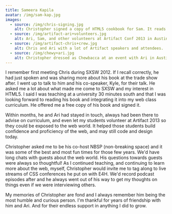 ```yaml
---
title: Sameera Kapila
avatar: /img/sam-kap.jpg
images:
  - source: /img/chris-signing.jpg
    alt: Christopher signed a copy of HTML5 cookbook for Sam. It reads "Sam - here's to great RWD (Responsive Web Design) sites and keep on Teaching. - Chris SXSW 2012"
  - source: /img/artifact-ari+volunteers.jpg
    alt: Ari, Sam, and other volunteers at Artifact Conf 2013 in Austin.
  - source: /img/artifact-chris+crew.jpg
    alt: Chris and Ari with a lot of Artifact speakers and attendees.
  - source: /img/chewy+ari.jpg
    alt: Christopher dressed as Chewbacca at an event with Ari in Austin.
---
```


I remember first meeting Chris during SXSW 2012. If I recall correctly, he had just spoken and was sharing more about his book at the trade show after. I went up to talk to him and his co-speaker, Kyle, for their talk. He asked me a lot about what made me come to SXSW and my interest in HTML5. I said I was teaching at a university 30 minutes south and that I was looking forward to reading his book and integrating it into my web class curriculum. He offered me a free copy of his book and signed it.

Within months, he and Ari had stayed in touch, always had been there to advise on curriculum, and even let my students volunteer at Artifact 2013 so they could be exposed to the web world. It helped those students build confidence and proficiency of the web, and may still code and design today.

Christopher asked me to be his co-host NBSP (non-breaking space) and it was some of the best and most fun times for those few years. We'd have long chats with guests about the web world. His questions towards guests were always so thoughtful! As I continued teaching, and continuing to learn more about the web, myself, Christopher would invite me to tag along to live streams of CSS conferences he put on with E4H. We'd record podcast episodes after and he always went out of his way to get my thoughts on things even if we were interviewing others.

My memories of Christopher are fond and I always remember him being the most humble and curious person. I'm thankful for years of friendship with him and Ari. And for their endless support in anything I did to grow.
